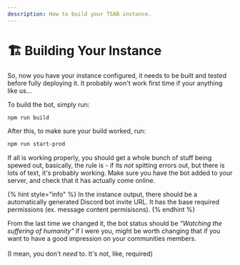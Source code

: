 ```yaml
---
description: How to build your TSAB instance.
---
```


# 🏗 Building Your Instance

So, now you have your instance configured, it needs to be built and tested before fully deploying it. It probably won't work first time if your anything like us...

To build the bot, simply run:

```bash
npm run build
```

After this, to make sure your build worked, run:

```bash
npm run start-prod
```

If all is working properly, you should get a whole bunch of stuff being spewed out, basically, the rule is - if its _not_ spitting errors out, but there is lots of text, it's probably working. Make sure you have the bot added to your server, and check that it has actually come online.&#x20;

{% hint style="info" %}
In the instance output, there should be a automatically generated Discord bot invite URL. It has the base required permissions (ex. message content permisisons).
{% endhint %}

From the last time we changed it, the bot status should be _"Watching the suffering of humanity"_ if I were you, might be worth changing that if you want to have a good impression on your communities members.\
\
(I mean, you don't _need_ to. It's not, like, required)
